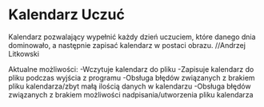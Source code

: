 # Kalendarz Uczuć
Kalendarz pozwalający wypełnić każdy dzień uczuciem, które danego dnia dominowało, a następnie zapisać kalendarz w postaci obrazu. //Andrzej Litkowski

Aktualne możliwości:
-Wczytuje kalendarz do pliku
-Zapisuje kalendarz do pliku podczas wyjścia z programu
-Obsługa błędów związanych z brakiem pliku kalendarza/zbyt małą ilością danych w kalendarzu
-Obsługa błędów związanych z brakiem możliwości nadpisania/utworzenia pliku kalendarza
